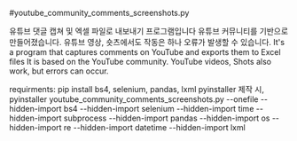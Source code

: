 #youtube_community_comments_screenshots.py


유튜브 댓글 캡쳐 및 엑셀 파일로 내보내기 프로그램입니다
유튜브 커뮤니티를 기반으로 만들어졌습니다.
유튜브 영상, 숏츠에서도 작동은 하나 오류가 발생할 수 있습니다.
It's a program that captures comments on YouTube and exports them to Excel files
It is based on the YouTube community. YouTube videos, Shots also work, but errors can occur.

requirments: pip install bs4, selenium, pandas, lxml
pyinstaller 제작 시, pyinstaller youtube_community_comments_screenshots.py --onefile --hidden-import bs4 --hidden-import selenium --hidden-import time --hidden-import subprocess --hidden-import pandas --hidden-import os --hidden-import re --hidden-import datetime --hidden-import lxml
